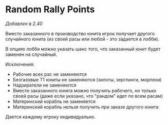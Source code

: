 # Random Rally Points

*Добавлен в 2.40*

Вместо заказанного в производство юнита игрок получает другого случайного юнита (из своей расы или любой - это задается в лобби).

В опциях лобби можно указать шанс того, что заказанный юнит будет заменен на случайный. 

Исключения:

* Рабочие всех рас не заменяются
* Безгазовые Т1 юниты не заменяются (зилоты, зерглинги, морпехи)
* Надзиратели не заменяются
* Вместо заказанного юнита можно получить рабочего, но только своей расы (даже если указано, что "рандом" идет по всем расам)
* Материнский корабль не заменяется
* Материнский корабль нельзя получить при заказе другого юнита

Дается каждому игроку индивидуально.
